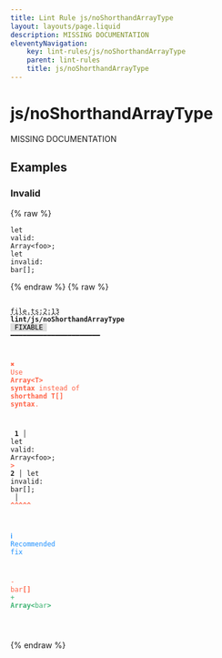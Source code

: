 ```yaml
---
title: Lint Rule js/noShorthandArrayType
layout: layouts/page.liquid
description: MISSING DOCUMENTATION
eleventyNavigation:
	key: lint-rules/js/noShorthandArrayType
	parent: lint-rules
	title: js/noShorthandArrayType
---
```


# js/noShorthandArrayType

MISSING DOCUMENTATION

<!-- EVERYTHING BELOW IS AUTOGENERATED. SEE SCRIPTS FOLDER FOR UPDATE SCRIPTS hash(c4161fa2430fb61403219fd2d67268b9f7d9e1c6) -->

## Examples
### Invalid
{% raw %}<pre class="language-text"><code class="language-text"><span class="token keyword">let</span> <span class="token variable">valid</span><span class="token punctuation">:</span> <span class="token variable">Array</span><span class="token operator">&lt;</span><span class="token variable">foo</span><span class="token operator">&gt;</span><span class="token punctuation">;</span>
<span class="token keyword">let</span> <span class="token variable">invalid</span><span class="token punctuation">:</span> <span class="token variable">bar</span><span class="token punctuation">[</span><span class="token punctuation">]</span><span class="token punctuation">;</span></code></pre>{% endraw %}
{% raw %}<pre class="language-text"><code class="language-text">
 <span style="text-decoration-style: dashed; text-decoration-line: underline;">file.ts:2:13</span> <strong>lint/js/noShorthandArrayType</strong> <span style="color: #000; background-color: #ddd;"> FIXABLE </span> ━━━━━━━━━━━━━━━━━━━━━━

  <strong><span style="color: Tomato;">✖ </span></strong><span style="color: Tomato;">Use </span><span style="color: Tomato;"><strong>Array&lt;T&gt; syntax</strong></span><span style="color: Tomato;"> instead of </span><span style="color: Tomato;"><strong>shorthand T[] syntax</strong></span><span style="color: Tomato;">.</span>

  <strong>  1</strong><strong> │ </strong><span class="token keyword">let</span> <span class="token variable">valid</span><span class="token punctuation">:</span> <span class="token variable">Array</span><span class="token operator">&lt;</span><span class="token variable">foo</span><span class="token operator">&gt;</span><span class="token punctuation">;</span>
  <strong><span style="color: Tomato;">&gt;</span></strong><strong> 2</strong><strong> │ </strong><span class="token keyword">let</span> <span class="token variable">invalid</span><span class="token punctuation">:</span> <span class="token variable">bar</span><span class="token punctuation">[</span><span class="token punctuation">]</span><span class="token punctuation">;</span>
     <strong> │ </strong>             <span style="color: Tomato;"><strong>^</strong></span><span style="color: Tomato;"><strong>^</strong></span><span style="color: Tomato;"><strong>^</strong></span><span style="color: Tomato;"><strong>^</strong></span><span style="color: Tomato;"><strong>^</strong></span>

  <strong><span style="color: DodgerBlue;">ℹ </span></strong><span style="color: DodgerBlue;">Recommended fix</span>

  <span style="color: Tomato;">-</span> <span style="color: Tomato;">bar</span><span style="color: Tomato;"><strong>[]</strong></span>
  <span style="color: MediumSeaGreen;">+</span> <span style="color: MediumSeaGreen;"><strong>Array&lt;</strong></span><span style="color: MediumSeaGreen;">bar</span><span style="color: MediumSeaGreen;"><strong>&gt;</strong></span>

</code></pre>{% endraw %}
